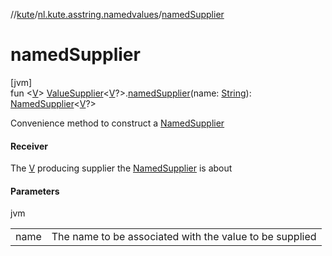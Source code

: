 //[kute](../../index.md)/[nl.kute.asstring.namedvalues](index.md)/[namedSupplier](named-supplier.md)

# namedSupplier

[jvm]\
fun &lt;[V](named-supplier.md)&gt; [ValueSupplier](-value-supplier/index.md)&lt;[V](named-supplier.md)?&gt;.[namedSupplier](named-supplier.md)(name: [String](https://kotlinlang.org/api/latest/jvm/stdlib/kotlin/-string/index.html)): [NamedSupplier](-named-supplier/index.md)&lt;[V](named-supplier.md)?&gt;

Convenience method to construct a [NamedSupplier](-named-supplier/index.md)

#### Receiver

The [V](named-supplier.md) producing supplier the [NamedSupplier](-named-supplier/index.md) is about

#### Parameters

jvm

| | |
|---|---|
| name | The name to be associated with the value to be supplied |
